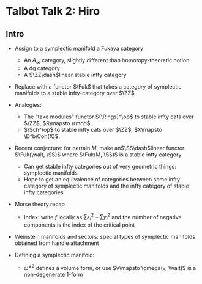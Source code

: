 # Talbot Talk 2: Hiro

## Intro

- Assign to a symplectic manifold a Fukaya category
	- An $A_\infty$ category, slightly different than homotopy-theoretic notion
	- A dg category
	- A $\ZZ\dash$linear stable infty category
- Replace with a functor $\Fuk$ that takes a category of symplectic manifolds to a stable infty-category over $\ZZ$
- Analogies:
	- The "take modules" functor $(\Rings)^\op$ to stable infty cats over $\ZZ$, $R\mapsto \rmod$
	- $\Sch^\op$ to stable infty cats over $\ZZ$, $X\mapsto \D^b\Coh(X)$.
- Recent conjecture: for certain $M$, make an$\SS\dash$linear functor $\Fuk(\wait, \SS)$ where $\Fuk(M, \SS)$ is a stable infty category
	- Can get stable infty categories out of very geometric things: symplectic manifolds
	- Hope to get an equivalence of categories between some infty  category of symplectic manifolds and the infty category of stable infty categories

- Morse theory recap
	- Index: write $f$ locally as $\sum x_i^2 - \sum y_i^2$ and the number of negative components is the index of the critical point
- Weinstein manifolds and sectors: special types of symplectic manifolds obtained from handle attachment
- Defining a symplectic manifold:
	- $\omega^{\vee 2}$ defines a volume form, or use $v\mapsto \omega(v, \wait)$ is a non-degenerate 1-form